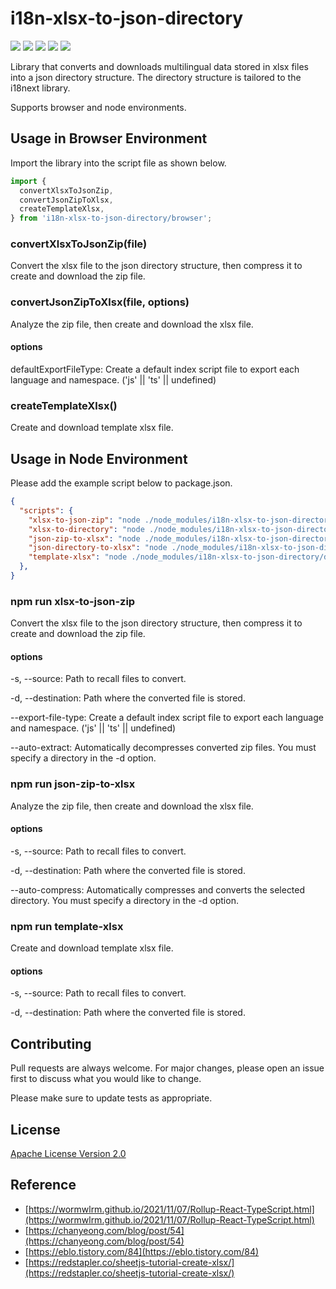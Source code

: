 # i18n-xlsx-to-json-directory

![](https://img.shields.io/npm/v/i18n-xlsx-to-json-directory)
![](https://img.shields.io/npm/l/i18n-xlsx-to-json-directory)
![](https://img.shields.io/npm/dt/i18n-xlsx-to-json-directory)
![](https://img.shields.io/github/contributors/snapperbay4453/i18n-xlsx-to-json-directory)
![](https://img.shields.io/github/last-commit/snapperbay4453/i18n-xlsx-to-json-directory)


Library that converts and downloads multilingual data stored in xlsx files into a json directory structure. The directory structure is tailored to the i18next library.

Supports browser and node environments.


## Usage in Browser Environment

Import the library into the script file as shown below.

```javascript
import {
  convertXlsxToJsonZip,
  convertJsonZipToXlsx,
  createTemplateXlsx,
} from 'i18n-xlsx-to-json-directory/browser';
```

### convertXlsxToJsonZip(file)

Convert the xlsx file to the json directory structure, then compress it to create and download the zip file.

### convertJsonZipToXlsx(file, options)

Analyze the zip file, then create and download the xlsx file.

#### options

defaultExportFileType: Create a default index script file to export each language and namespace. ('js' || 'ts' || undefined)

### createTemplateXlsx()

Create and download template xlsx file.


## Usage in Node Environment

Please add the example script below to package.json.

```json
{
  "scripts": {
    "xlsx-to-json-zip": "node ./node_modules/i18n-xlsx-to-json-directory/dist/node.cjs xlsx-to-json-zip -s ./i18n.xlsx -d ./i18n.zip --export-file-type js",
    "xlsx-to-directory": "node ./node_modules/i18n-xlsx-to-json-directory/dist/node.cjs xlsx-to-zip -s ./i18n.xlsx -d ./i18n --export-file-type ts --auto-extract",
    "json-zip-to-xlsx": "node ./node_modules/i18n-xlsx-to-json-directory/dist/node.cjs json-zip-to-xlsx -s ./i18n.zip -d ./i18n.xlsx",
    "json-directory-to-xlsx": "node ./node_modules/i18n-xlsx-to-json-directory/dist/node.cjs json-zip-to-xlsx -s ./i18n -d ./i18n.xlsx --auto-compress",
    "template-xlsx": "node ./node_modules/i18n-xlsx-to-json-directory/dist/node.cjs template-xlsx -d ./template_i18n.xlsx"
  },
}
```

### npm run xlsx-to-json-zip

Convert the xlsx file to the json directory structure, then compress it to create and download the zip file.

#### options

-s, --source: Path to recall files to convert.

-d, --destination: Path where the converted file is stored.

--export-file-type: Create a default index script file to export each language and namespace. ('js' || 'ts' || undefined)

--auto-extract: Automatically decompresses converted zip files. You must specify a directory in the -d option.

### npm run json-zip-to-xlsx

Analyze the zip file, then create and download the xlsx file.

#### options

-s, --source: Path to recall files to convert.

-d, --destination: Path where the converted file is stored.

--auto-compress: Automatically compresses and converts the selected directory. You must specify a directory in the -d option.

### npm run template-xlsx

Create and download template xlsx file.

#### options

-s, --source: Path to recall files to convert.

-d, --destination: Path where the converted file is stored.


## Contributing

Pull requests are always welcome. For major changes, please open an issue first
to discuss what you would like to change.

Please make sure to update tests as appropriate.


## License

[Apache License Version 2.0](https://www.apache.org/licenses/LICENSE-2.0)


## Reference

* [https://wormwlrm.github.io/2021/11/07/Rollup-React-TypeScript.html](https://wormwlrm.github.io/2021/11/07/Rollup-React-TypeScript.html)
* [https://chanyeong.com/blog/post/54](https://chanyeong.com/blog/post/54)
* [https://eblo.tistory.com/84](https://eblo.tistory.com/84)
* [https://redstapler.co/sheetjs-tutorial-create-xlsx/](https://redstapler.co/sheetjs-tutorial-create-xlsx/)
